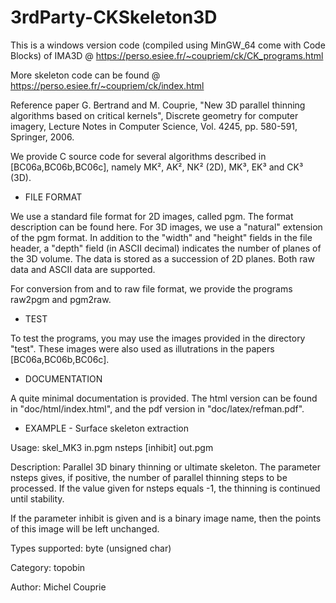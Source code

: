 # 3rdParty-CKSkeleton3D
This is a windows version code (compiled using MinGW_64 come with Code Blocks) of IMA3D @ https://perso.esiee.fr/~coupriem/ck/CK_programs.html

More skeleton code can be found @ https://perso.esiee.fr/~coupriem/ck/index.html

Reference paper
G. Bertrand and M. Couprie, "New 3D parallel thinning algorithms based on critical kernels", Discrete geometry for computer imagery, Lecture Notes in Computer Science, Vol. 4245, pp. 580-591, Springer, 2006.

We provide C source code for several algorithms described in  [BC06a,BC06b,BC06c], namely MK², AK², NK² (2D), MK³, EK³ and CK³ (3D).

* FILE FORMAT

We use a standard file format for 2D images, called pgm. The format description can be found here. For 3D images, we use a "natural" extension of the pgm format. In addition to the "width" and "height" fields in the file header, a "depth" field (in ASCII decimal) indicates the number of planes of the 3D volume. The data is stored as a succession of 2D planes. Both raw data and ASCII data are supported.

For conversion from and to raw file format, we provide the programs raw2pgm and pgm2raw.

* TEST

To test the programs, you may use the images provided in the directory "test". These images were also used as illutrations in the papers [BC06a,BC06b,BC06c].

* DOCUMENTATION

A quite minimal documentation is provided. The html version can be found in "doc/html/index.html", and the pdf version in "doc/latex/refman.pdf".

* EXAMPLE - Surface skeleton extraction

Usage: skel_MK3 in.pgm nsteps [inhibit] out.pgm

Description: Parallel 3D binary thinning or ultimate skeleton. The parameter nsteps gives, if positive, the number of parallel thinning steps to be processed. If the value given for nsteps equals -1, the thinning is continued until stability.

If the parameter inhibit is given and is a binary image name, then the points of this image will be left unchanged.

Types supported: byte (unsigned char) 

Category: topobin

Author:
Michel Couprie